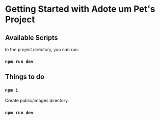 # Getting Started with Adote um Pet's Project

## Available Scripts

In the project directory, you can run:

### `npm run dev`

## Things to do

### `npm i`
Create public/images directory.
### `npm run dev`

